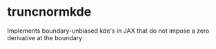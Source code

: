 # truncnormkde
 Implements boundary-unbiased kde's in JAX that do not impose a zero derivative at the boundary
